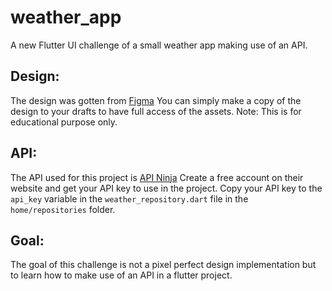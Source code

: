 # weather_app

A new Flutter UI challenge of a small weather app making use of an API.



## Design:
The design was gotten from [Figma](o1QhElHpIxgLopr6XslcAg==y8YUhbB7ZFWp8KVQ)
You can simply make a copy of the design to your drafts to have full access of the assets.
Note: This is for educational purpose only. 

## API:
The API used for this project is [API Ninja](https://api-ninjas.com/)
Create a free account on their website and get your API key to use in the project.
Copy your API key to the `api_key` variable in the `weather_repository.dart` file in the `home/repositories` folder.

## Goal:
The goal of this challenge is not a pixel perfect design implementation but to learn how to make use of an API in a flutter project.
